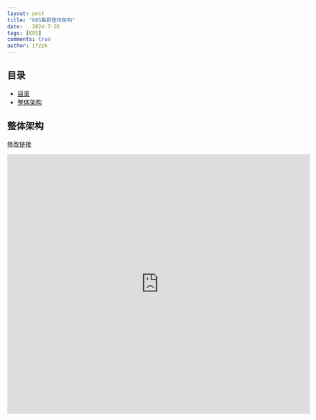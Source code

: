 ```yaml
---
layout: post
title: "K8S集群整体架构"
date:   2024-7-26
tags: [K8S]
comments: true
author: ifzzh
---
```


<!-- ###### 说明： -->

<!-- more -->

## 目录

- [目录](#目录)
- [整体架构](#整体架构)

## 整体架构
[修改链接](https://www.processon.com/embed/66a3410f5959ba6da94f0440?cid=66a3410f5959ba6da94f0443)

<iframe id="embed_dom" name="embed_dom" frameborder="0" style="display:block;margin-left:0px; margin-top:0px;width:700px; height:600px;" src="https://www.processon.com/embed/66a3410f5959ba6da94f0440?cid=66a3410f5959ba6da94f0443"></iframe>
